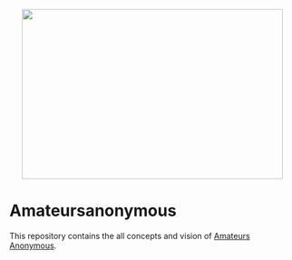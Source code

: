 <p align="center">
  <img width="460" height="300" src="https://avatars0.githubusercontent.com/u/76232200?s=200&v=4">
</p>


# Amateursanonymous
  This repository contains the all concepts and vision of [Amateurs Anonymous](http://amateursanonymous.github.io/).


